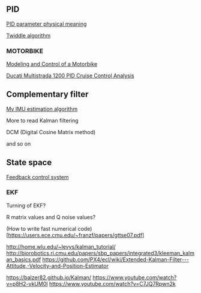 #

## PID
[PID parameter physical meaning](https://www.zhihu.com/question/23088613)

[Twiddle algorithm](https://martin-thoma.com/twiddle/)

### MOTORBIKE
[Modeling and Control of a Motorbike](https://fenix.tecnico.ulisboa.pt/downloadFile/395142793459/ResumoAlargado.pdf)

[Ducati Multistrada 1200 PID Cruise Control Analysis](http://www.me.unm.edu/~starr/research/cc.pdf)

## Complementary filter

[My IMU estimation algorithm](https://sites.google.com/site/myimuestimationexperience/filters/complementary-filter)

More to read Kalman filtering

DCM (Digital Cosine Matrix method)

and so on


## State space

[Feedback control system](https://ocw.mit.edu/courses/aeronautics-and-astronautics/16-30-feedback-control-systems-fall-2010/lecture-notes/MIT16_30F10_lec11.pdf)


### EKF

Turning of EKF?

R matrix values and Q noise values?

(How to write fast numerical code)[https://users.ece.cmu.edu/~franzf/papers/gttse07.pdf]



http://home.wlu.edu/~levys/kalman_tutorial/
http://biorobotics.ri.cmu.edu/papers/sbp_papers/integrated3/kleeman_kalman_basics.pdf
https://github.com/PX4/ecl/wiki/Extended-Kalman-Filter---Attitude,-Velocity-and-Position-Estimator

https://balzer82.github.io/Kalman/
https://www.youtube.com/watch?v=p8H2-vkUM0I
https://www.youtube.com/watch?v=C7JQ7Rpwn2k
